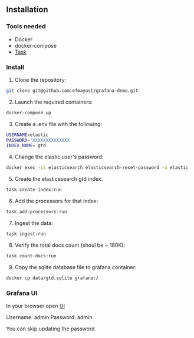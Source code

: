 
## Installation

### Tools needed

- Docker
- docker-compose
- [Task](https://taskfile.dev/)

### Install

1. Clone the repository:

``` bash
git clone git@github.com:efmayost/grafana-demo.git
```

2. Launch the required containers:

``` bash
docker-compose up
```

3. Create a .env file with the following:

``` bash
USERNAME=elastic
PASSWORD='XXXXXXXXXXXXXX'
INDEX_NAME= gtd
```

4. Change the elastic user's password:

``` bash
docker exec -it elasticsearch elasticsearch-reset-password -u elastic
```

5. Create the elasticesearch gtd index:

``` bash
task create-index:run
```

6. Add the processors for that index:

``` bash
task add-processors:run
```

7. Ingest the data:

``` bash
task ingest:run
```

8. Verify the total docs count (shoul be ~ 180K):

``` bash
task count-docs:run
```

9. Copy the sqlite database file to grafana container:

``` bash
docker cp data/gtd.sqlite grafana:/
```

### Grafana UI

In your browser open [UI](http://localhost:3000)

Username: admin Password: admin

You can skip updating the password.
